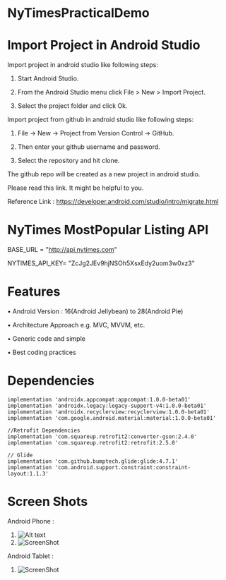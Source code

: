 # NyTimesPracticalDemo


# Import Project in Android Studio
Import project in android studio like following steps:

1. Start Android Studio.

2. From the Android Studio menu click File > New > Import Project.

3. Select the project folder and click Ok.


Import project from github in android studio like following steps:

1. File -> New -> Project from Version Control -> GitHub. 

2. Then enter your github username and password. 

3. Select the repository and hit clone.

The github repo will be created as a new project in android studio.

Please read this link. It might be helpful to you.

Reference Link : https://developer.android.com/studio/intro/migrate.html


# NyTimes MostPopular Listing API

BASE_URL = "http://api.nytimes.com"

NYTIMES_API_KEY= "ZcJg2JEv9hjNSOh5XsxEdy2uom3w0xz3"

# Features

• Android Version : 16(Android Jellybean) to 28(Android Pie)

• Architecture Approach e.g. MVC, MVVM, etc.

• Generic code and simple

• Best coding practices

# Dependencies

    implementation 'androidx.appcompat:appcompat:1.0.0-beta01'
    implementation 'androidx.legacy:legacy-support-v4:1.0.0-beta01'
    implementation 'androidx.recyclerview:recyclerview:1.0.0-beta01'
    implementation 'com.google.android.material:material:1.0.0-beta01'

    //Retrofit Dependencies
    implementation 'com.squareup.retrofit2:converter-gson:2.4.0'
    implementation 'com.squareup.retrofit2:retrofit:2.5.0'

    // Glide
    implementation 'com.github.bumptech.glide:glide:4.7.1'
    implementation 'com.android.support.constraint:constraint-layout:1.1.3'
    
    
# Screen Shots

Android Phone : 
1. ![Alt text](https://www.dropbox.com/s/reggdr8eoeid0on/Phone1.png?dl=0 "Optional Title")
2. ![ScreenShot](https://www.dropbox.com/s/uzfxh1gtf7pnhak/Phone2.png?dl=0)

Android Tablet : 
1. ![ScreenShot](https://www.dropbox.com/s/hg3j5w87rbnlvd1/tab.png?dl=0)



